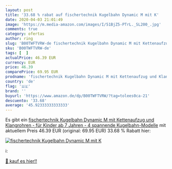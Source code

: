 ```yaml
---
layout: post
title: '33.68 % rabat auf fischertechnik Kugelbahn Dynamic M mit K'
date: 2020-04-03 21:01:49
image: 'https://m.media-amazon.com/images/I/51BjZ5-PTrL._SL200_.jpg'
comments: true
category: ofertas
author: ring
slug: 'B00TWFTVRW-de fischertechnik Kugelbahn Dynamic M mit Kettenaufzug und...'
sku: 'B00TWFTVRW-de'
tags: [  ]
actualPrice: 46.39 EUR
currency: EUR
price: 46.39
comparePrice: 69.95 EUR
prodname: 'fischertechnik Kugelbahn Dynamic M mit Kettenaufzug und Klangrohren - für Kinder ab 7 Jahren - 4 spannende Kugelbahn-Modelle'
country: 'de'
flag: '🇩🇪'
brand: ''
buyurl: 'https://www.amazon.de/dp/B00TWFTVRW/?tag=tolees0ca-21'
descuento: '33.68'
average: '45.92333333333333'
---
```


Es gibt ein [fischertechnik Kugelbahn Dynamic M mit Kettenaufzug und Klangrohren - für Kinder ab 7 Jahren - 4 spannende Kugelbahn-Modelle](https://www.amazon.de/dp/B00TWFTVRW/?tag=tolees0ca-21) mit aktuellem Preis 46.39 EUR (original: 69.95 EUR) 33.68 % Rabatt hier:

[![fischertechnik Kugelbahn Dynamic M mit K](https://m.media-amazon.com/images/I/51BjZ5-PTrL._SL200_.jpg)](https://www.amazon.de/dp/B00TWFTVRW/?tag=tolees0ca-21)

ℹ️:


[🛒 kauf es hier!!](https://www.amazon.de/dp/B00TWFTVRW/?tag=tolees0ca-21)
